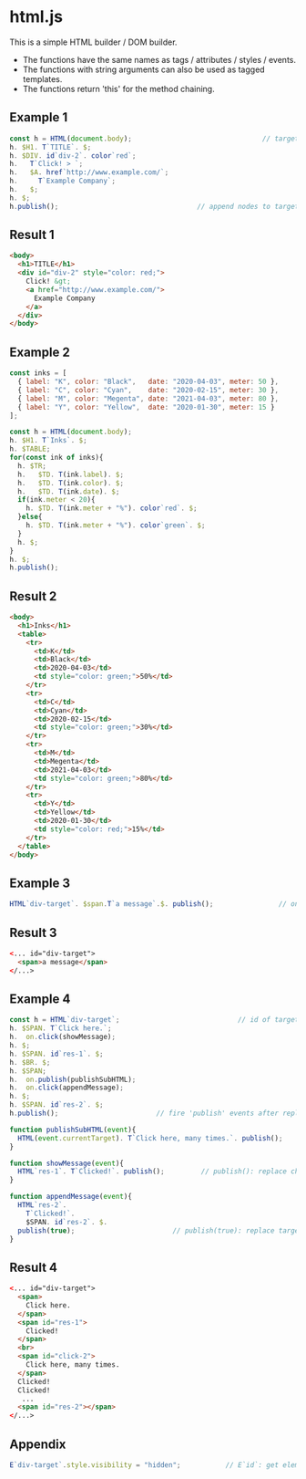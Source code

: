 # html.js

This is a simple HTML builder / DOM builder.
 - The functions have the same names as tags / attributes / styles / events.
 - The functions with string arguments can also be used as tagged templates.
 - The functions return 'this' for the method chaining.

## Example 1
```javascript
const h = HTML(document.body);                                // target element
h. $H1. T`TITLE`. $;
h. $DIV. id`div-2`. color`red`;
h.   T`Click! > `;
h.   $A. href`http://www.example.com/`;
h.     T`Example Company`;
h.   $;
h. $;
h.publish();                                  // append nodes to target element
```

## Result 1
```html
<body>
  <h1>TITLE</h1>
  <div id="div-2" style="color: red;">
    Click! &gt; 
    <a href="http://www.example.com/">
      Example Company
    </a>
  </div>
</body>
```

## Example 2
```javascript
const inks = [
  { label: "K", color: "Black",   date: "2020-04-03", meter: 50 },
  { label: "C", color: "Cyan",    date: "2020-02-15", meter: 30 },
  { label: "M", color: "Megenta", date: "2021-04-03", meter: 80 },
  { label: "Y", color: "Yellow",  date: "2020-01-30", meter: 15 }
];

const h = HTML(document.body);
h. $H1. T`Inks`. $;
h. $TABLE;
for(const ink of inks){                                                 // for ..
  h. $TR;
  h.   $TD. T(ink.label). $;
  h.   $TD. T(ink.color). $;
  h.   $TD. T(ink.date). $;
  if(ink.meter < 20){                                                    // if .. 
    h. $TD. T(ink.meter + "%"). color`red`. $;
  }else{
    h. $TD. T(ink.meter + "%"). color`green`. $;
  }
  h. $;
}
h. $;
h.publish();
```

## Result 2
```html
<body>
  <h1>Inks</h1>
  <table>
    <tr>
      <td>K</td>
      <td>Black</td>
      <td>2020-04-03</td>
      <td style="color: green;">50%</td>
    </tr>
    <tr>
      <td>C</td>
      <td>Cyan</td>
      <td>2020-02-15</td>
      <td style="color: green;">30%</td>
    </tr>
    <tr>
      <td>M</td>
      <td>Megenta</td>
      <td>2021-04-03</td>
      <td style="color: green;">80%</td>
    </tr>
    <tr>
      <td>Y</td>
      <td>Yellow</td>
      <td>2020-01-30</td>
      <td style="color: red;">15%</td>
    </tr>
  </table>
</body>
```

## Example 3
```javascript
HTML`div-target`. $span.T`a message`.$. publish();                // one liner
```

## Result 3
```html
<... id="div-target">
  <span>a message</span>
</...>
```

## Example 4
```javascript
const h = HTML`div-target`;                             // id of target element
h. $SPAN. T`Click here.`;
h.  on.click(showMessage);
h. $;
h. $SPAN. id`res-1`. $;
h. $BR. $;
h. $SPAN;
h.  on.publish(publishSubHTML);
h.  on.click(appendMessage);
h. $;
h. $SPAN. id`res-2`. $;
h.publish();                        // fire 'publish' events after replace nodes

function publishSubHTML(event){
  HTML(event.currentTarget). T`Click here, many times.`. publish();
}

function showMessage(event){
  HTML`res-1`. T`Clicked!`. publish();         // publish(): replace child nodes
}

function appendMessage(event){
  HTML`res-2`.
    T`Clicked!`.
    $SPAN. id`res-2`. $.
  publish(true);                        // publish(true): replace target element
}
```

## Result 4
```html
<... id="div-target">
  <span>
    Click here.
  </span>
  <span id="res-1">
    Clicked!
  </span>
  <br>
  <span id="click-2">
    Click here, many times.
  </span>
  Clicked!
  Clicked!
   ...
  <span id="res-2"></span>
</...>
```

## Appendix
```javascript
E`div-target`.style.visibility = "hidden";           // E`id`: get element by id
```
